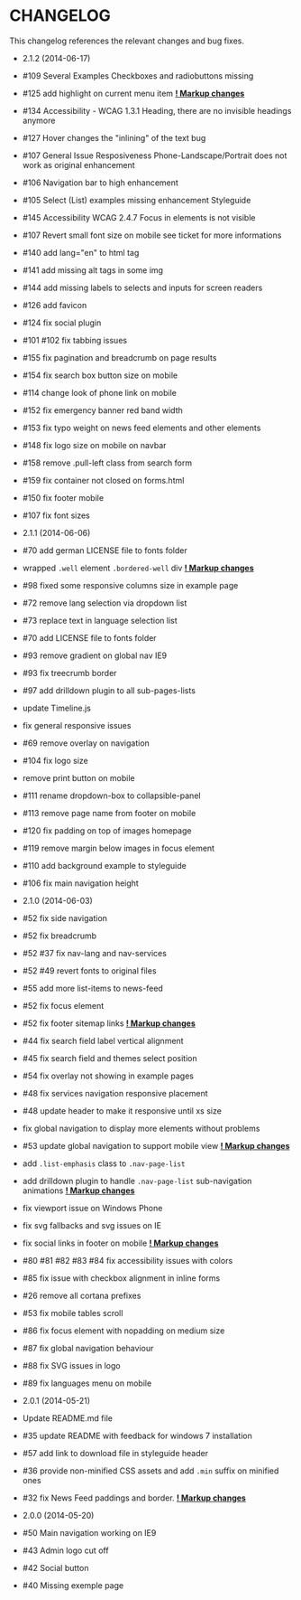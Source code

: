 CHANGELOG
=========

This changelog references the relevant changes and bug fixes.

* 2.1.2 (2014-06-17)
 * #109 Several Examples Checkboxes and radiobuttons missing
 * #125 add highlight on current menu item [**! Markup changes**](http://adminch.antistatique.net/navigation_modules_-_hierarchical_navigation.html#a-globalnavigation)
 * #134 Accessibility - WCAG 1.3.1 Heading, there are no invisible headings anymore
 * #127 Hover changes the "inlining" of the text bug
 * #107 General Issue Resposiveness Phone-Landscape/Portrait does not work as original enhancement
 * #106 Navigation bar to high enhancement
 * #105 Select (List) examples missing enhancement Styleguide
 * #145 Accessibility WCAG 2.4.7 Focus in elements is not visible
 * #107 Revert small font size on mobile see ticket for more informations
 * #140 add lang="en" to html tag
 * #141 add missing alt tags in some img
 * #144 add missing labels to selects and inputs for screen readers
 * #126 add favicon
 * #124 fix social plugin
 * #101 #102 fix tabbing issues
 * #155 fix pagination and breadcrumb on page results
 * #154 fix search box button size on mobile
 * #114 change look of phone link on mobile
 * #152 fix emergency banner red band width
 * #153 fix typo weight on news feed elements and other elements
 * #148 fix logo size on mobile on navbar
 * #158 remove .pull-left class from search form
 * #159 fix container not closed on forms.html
 * #150 fix footer mobile
 * #107 fix font sizes

* 2.1.1 (2014-06-06)
 * #70 add german LICENSE file to fonts folder
 * wrapped `.well` element  `.bordered-well` div [**! Markup changes**](http://adminch.antistatique.net/content_modules_-_teaser.html#f-person-teaser)
 * #98 fixed some responsive columns size in example page
 * #72 remove lang selection via dropdown list
 * #73 replace text in language selection list
 * #70 add LICENSE file to fonts folder
 * #93 remove gradient on global nav IE9
 * #93 fix treecrumb border
 * #97 add drilldown plugin to all sub-pages-lists
 * update Timeline.js
 * fix general responsive issues
 * #69 remove overlay on navigation
 * #104 fix logo size
 * remove print button on mobile
 * #111 rename dropdown-box to collapsible-panel
 * #113 remove page name from footer on mobile
 * #120 fix padding on top of images homepage
 * #119 remove margin below images in focus element
 * #110 add background example to styleguide
 * #106 fix main navigation height


* 2.1.0 (2014-06-03)
 * #52 fix side navigation
 * #52 fix breadcrumb
 * #52 #37 fix nav-lang and nav-services
 * #52 #49 revert fonts to original files
 * #55 add more list-items to news-feed
 * #52 fix focus element
 * #52 fix footer sitemap links [**! Markup changes**](http://adminch.antistatique.net/navigation_modules_-_footer.html#a-site-map)
 * #44 fix search field label vertical alignment
 * #45 fix search field and themes select position
 * #54 fix overlay not showing in example pages
 * #48 fix services navigation responsive placement
 * #48 update header to make it responsive until xs size
 * fix global navigation to display more elements without problems
 * #53 update global navigation to support mobile view [**! Markup changes**](http://adminch.antistatique.net/navigation_modules_-_hierarchical_navigation.html#a-globalnavigation)
 * add `.list-emphasis` class to `.nav-page-list`
 * add drilldown plugin to handle `.nav-page-list` sub-navigation animations [**! Markup changes**](http://adminch.antistatique.net/navigation_modules_-_hierarchical_navigation.html#a-globalnavigation)
 * fix viewport issue on Windows Phone
 * fix svg fallbacks and svg issues on IE
 * fix social links in footer on mobile [**! Markup changes**](http://adminch.antistatique.net/navigation_modules_-_footer.html#b-social-media)
 * #80 #81 #82 #83 #84 fix accessibility issues with colors
 * #85 fix issue with checkbox alignment in inline forms
 * #26 remove all cortana prefixes
 * #53 fix mobile tables scroll
 * #86 fix focus element with nopadding on medium size
 * #87 fix global navigation behaviour
 * #88 fix SVG issues in logo
 * #89 fix languages menu on mobile


* 2.0.1 (2014-05-21)
 * Update README.md file
 * #35 update README with feedback for windows 7 installation
 * #57 add link to download file in styleguide header
 * #36 provide non-minified CSS assets and add `.min` suffix on minified ones
 * #32 fix News Feed paddings and border. [**! Markup changes**](http://adminch.antistatique.net/content_modules_-_teaser.html#b-news)


* 2.0.0 (2014-05-20)
 * #50 Main navigation working on IE9
 * #43 Admin logo cut off
 * #42 Social button
 * #40 Missing exemple page
